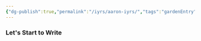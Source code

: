 ```yaml
---
{"dg-publish":true,"permalink":"/iyrs/aaron-iyrs/","tags":"gardenEntry"}
---
```



### Let's Start to Write